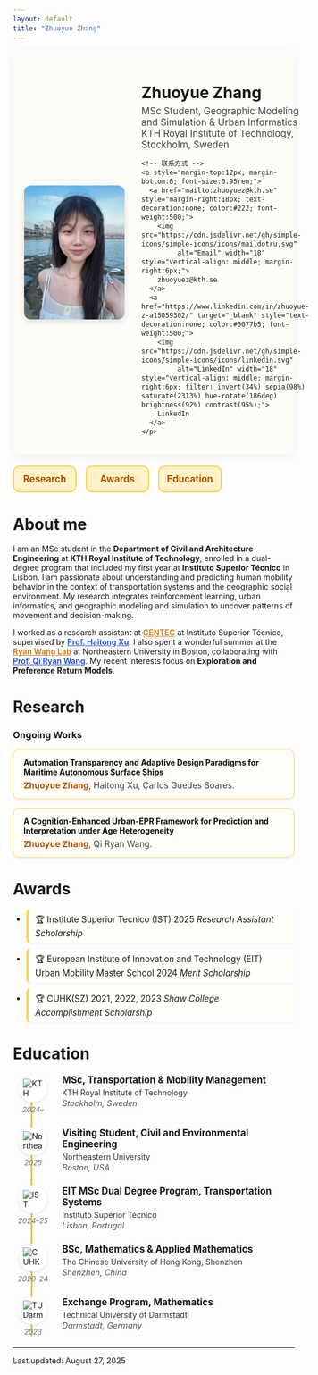 ```yaml
---
layout: default
title: "Zhuoyue Zhang"
---
```


<div style="display:flex; align-items:center; gap:30px; background:#fefcf7; padding:20px; border-radius:12px; box-shadow:0 4px 16px rgba(0,0,0,0.05);">

  <!-- 左边头像 -->
  <img src="/assets/img/IMG_8112.jpeg" alt="Zhuoyue Zhang" width="180" style="border-radius:12px; box-shadow:0 4px 12px rgba(0,0,0,.12);">

  <!-- 右边文字 -->
  <div>
    <h1 style="margin-bottom:6px;">Zhuoyue Zhang</h1>
    <p style="margin:0; font-size:1.05rem; color:#444;">MSc Student, Geographic Modeling and Simulation & Urban Informatics<br>
    KTH Royal Institute of Technology, Stockholm, Sweden</p> 

    <!-- 联系方式 -->
    <p style="margin-top:12px; margin-bottom:0; font-size:0.95rem;">
      <a href="mailto:zhuoyuez@kth.se" style="margin-right:18px; text-decoration:none; color:#222; font-weight:500;">
        <img src="https://cdn.jsdelivr.net/gh/simple-icons/simple-icons/icons/maildotru.svg"
             alt="Email" width="18" style="vertical-align: middle; margin-right:6px;">
        zhuoyuez@kth.se
      </a>
      <a href="https://www.linkedin.com/in/zhuoyue-z-a15059302/" target="_blank" style="text-decoration:none; color:#0077b5; font-weight:500;">
        <img src="https://cdn.jsdelivr.net/gh/simple-icons/simple-icons/icons/linkedin.svg"
             alt="LinkedIn" width="18" style="vertical-align: middle; margin-right:6px; filter: invert(34%) sepia(98%) saturate(2313%) hue-rotate(186deg) brightness(92%) contrast(95%);">
        LinkedIn
      </a>
    </p>
  </div>

</div>

<!-- Nav -->
<style>
  .navbar{
    display:grid;
    grid-template-columns: repeat(4, minmax(0,1fr)); /* 四个按钮均分整行 */
    gap:16px;
    margin:20px 0 28px;
  }
  .navbar a{
    display:block;
    text-align:center;
    padding:14px 0;
    border:2px solid #fcd34d;       /* 金黄描边 */
    border-radius:12px;
    background:#fef3c7;              /* 浅黄底 */
    color:#b45309 !important;        /* 深琥珀字色 */
    text-decoration:none !important; /* 去掉下划线 */
    font-weight:700;
    font-size:1.05rem;
    line-height:1;
    transition:all .2s ease;
  }
  .navbar a:hover{
  background: linear-gradient(90deg, #fcd34d, #fbbf24);
  transform: translateY(-2px);
  box-shadow:0 4px 12px rgba(249,115,22,.25);
}
  /* 小屏自适应：手机上两列 */
  @media (max-width: 640px){
    .navbar{ grid-template-columns: repeat(2, minmax(0,1fr)); }
  }
</style>

<div class="navbar">
  <a href="#research">Research</a>
  <a href="#awards">Awards</a>
  <a href="#education">Education</a>
</div>
<style>
/* Research 卡片 */
.research-list {
  display: grid;
  gap: 16px;
  margin: 12px 0 28px;
}
.research-item {
  background: #fffdf8;
  border: 1px solid #fcd34d;
  border-radius: 10px;
  padding: 14px 18px;
  box-shadow: 0 2px 6px rgba(0,0,0,0.05);
  transition: transform .2s ease, box-shadow .2s ease;
}
.research-item:hover {
  transform: translateY(-3px);
  box-shadow: 0 4px 12px rgba(0,0,0,0.12);
}
.research-title {
  font-weight: 700;
  color: #111;
  margin-bottom: 6px;
}
.research-authors {
  font-size: 0.95rem;
  color: #444;
}
.research-authors strong {
  color: #b45309; /* 深琥珀色，高亮自己名字 */
}

/* Awards 列表 */
.awards-list {
  list-style: none;
  padding-left: 0;
  margin: 12px 0 28px;
}
.awards-list li {
  padding: 8px 12px;
  margin-bottom: 10px;
  border-left: 4px solid #fcd34d;
  background: #fffef9;
  border-radius: 6px;
  font-size: 0.95rem;
  box-shadow: 0 1px 4px rgba(0,0,0,0.05);
}
.awards-list li::before {
  content: "🏆 ";
}
</style>

# About me
I am an MSc student in the **Department of Civil and Architecture Engineering** at **KTH Royal Institute of Technology**, enrolled in a dual-degree program that included my first year at **Instituto Superior Técnico** in Lisbon. I am passionate about understanding and predicting human mobility behavior in the context of transportation systems and the geographic social environment. My research integrates reinforcement learning, urban informatics, and geographic modeling and simulation to uncover patterns of movement and decision-making.  

I worked as a research assistant at <a href="http://www.centec.tecnico.ulisboa.pt/en/index.aspx" target="_blank" style="color:#d97706; font-weight:600;">CENTEC</a> at Instituto Superior Técnico, supervised by <a href="https://scholar.google.com/citations?user=zrsb6awAAAAJ&hl=en" target="_blank" style="color:#1d4ed8; font-weight:600;">Prof. Haitong Xu</a>. I also spent a wonderful summer at the <a href="https://sites.google.com/view/uirlab/home?authuser=0" target="_blank" style="color:#d97706; font-weight:600;">Ryan Wang Lab</a> at Northeastern University in Boston, collaborating with <a href="https://coe.northeastern.edu/people/wang-qi/" target="_blank" style="color:#1d4ed8; font-weight:600;">Prof. Qi Ryan Wang</a>. My recent interests focus on **Exploration and Preference Return Models**.  

# Research

### Ongoing Works
<div class="research-list">
  <div class="research-item">
    <div class="research-title">Automation Transparency and Adaptive Design Paradigms for Maritime Autonomous Surface Ships</div>
    <div class="research-authors"><strong>Zhuoyue Zhang</strong>, Haitong Xu, Carlos Guedes Soares.</div>
  </div>

  <div class="research-item">
    <div class="research-title">A Cognition-Enhanced Urban-EPR Framework for Prediction and Interpretation under Age Heterogeneity</div>
    <div class="research-authors"><strong>Zhuoyue Zhang</strong>, Qi Ryan Wang.</div>
  </div>
</div>

# Awards
<ul class="awards-list">
  <li>Institute Superior Tecnico (IST) 2025 <em>Research Assistant Scholarship</em></li>
  <li>European Institute of Innovation and Technology (EIT) Urban Mobility Master School 2024 <em>Merit Scholarship</em></li>
  <li>CUHK(SZ) 2021, 2022, 2023 <em>Shaw College Accomplishment Scholarship</em></li>
</ul>

# Education

<div class="edu-timeline">
  <div class="edu-item">
    <div class="edu-left">
      <div class="edu-logo">
        <img src="https://cdn.brandfetch.io/idCCf1QEQj/theme/dark/logo.svg?c=1dxbfHSJFAPEGdCLU4o5B" alt="KTH">
      </div>
      <div class="edu-date">2024–</div>
    </div>
    <div class="edu-right">
      <div class="edu-degree">MSc, Transportation &amp; Mobility Management</div>
      <div class="edu-school">KTH Royal Institute of Technology</div>
      <div class="edu-location">Stockholm, Sweden</div>
    </div>
  </div>

  <div class="edu-item">
    <div class="edu-left">
      <div class="edu-logo">
        <img src="https://brand.northeastern.edu/wp-content/uploads/2025/01/seal-black.svg" alt="Northeastern University">
      </div>
      <div class="edu-date">2025</div>
    </div>
    <div class="edu-right">
      <div class="edu-degree">Visiting Student, Civil and Environmental Engineering</div>
      <div class="edu-school">Northeastern University</div>
      <div class="edu-location">Boston, USA</div>
    </div>
  </div>

  <div class="edu-item">
    <div class="edu-left">
      <div class="edu-logo">
        <img src="https://upload.wikimedia.org/wikipedia/commons/thumb/3/34/ULisboa_logo.svg/406px-ULisboa_logo.svg.png" alt="IST">
      </div>
      <div class="edu-date">2024–25</div>
    </div>
    <div class="edu-right">
      <div class="edu-degree">EIT MSc Dual Degree Program, Transportation Systems</div>
      <div class="edu-school">Instituto Superior Técnico</div>
      <div class="edu-location">Lisbon, Portugal</div>
    </div>
  </div>

  <div class="edu-item">
    <div class="edu-left">
      <div class="edu-logo">
        <img src="https://images.seeklogo.com/logo-png/45/2/the-chinese-university-of-hong-kong-logo-png_seeklogo-456292.png" alt="CUHK Shenzhen">
      </div>
      <div class="edu-date">2020–24</div>
    </div>
    <div class="edu-right">
      <div class="edu-degree">BSc, Mathematics &amp; Applied Mathematics</div>
      <div class="edu-school">The Chinese University of Hong Kong, Shenzhen</div>
      <div class="edu-location">Shenzhen, China</div>
    </div>
  </div>

  <div class="edu-item">
    <div class="edu-left">
      <div class="edu-logo">
        <img src="https://upload.wikimedia.org/wikipedia/commons/thumb/2/24/TU_Darmstadt_Logo.svg/1599px-TU_Darmstadt_Logo.svg.png" alt="TU Darmstadt">
      </div>
      <div class="edu-date">2023</div>
    </div>
    <div class="edu-right">
      <div class="edu-degree">Exchange Program, Mathematics</div>
      <div class="edu-school">Technical University of Darmstadt</div>
      <div class="edu-location">Darmstadt, Germany</div>
    </div>
  </div>
</div>

<style>
  /* === Timeline 样式（无绝对定位魔法数） === */
  .edu-timeline{
    --gutter: 72px;           /* 左列宽度 */
    --line-x: 32px;           /* 竖线的 x 位置（与左列居中对齐） */
    margin:20px 0;
    position:relative;
  }
  .edu-timeline::before{
    content:"";
    position:absolute;
    left:var(--line-x);
    top:0;bottom:0;
    width:3px;background:#fbbf24;
  }

  .edu-item{
    display:grid;
    grid-template-columns: var(--gutter) 1fr;
    column-gap:16px;
    padding-bottom:24px;
    position:relative;
  }
  .edu-item:last-child{padding-bottom:0}

  .edu-left{
    display:flex;
    flex-direction:column;
    align-items:center;
    gap:6px;
  }
  .edu-logo{
    width:50px;height:50px;border-radius:50%;
    background:#fff;display:flex;align-items:center;justify-content:center;
    box-shadow:0 2px 6px rgba(0,0,0,.1);
  }
  .edu-logo img{max-width:36px;max-height:36px;object-fit:contain}
  .edu-date{font-size:.8rem;color:#6b7280;font-style:italic}

  .edu-degree{font-weight:700;font-size:1.05rem;margin-bottom:4px}
  .edu-school{color:#333;margin-bottom:2px}
  .edu-location{color:#555;font-size:.9rem;font-style:italic}

  /* 移动端优化 */
  @media (max-width:640px){
    .edu-timeline{--gutter:56px;--line-x:24px}
    .edu-logo{width:44px;height:44px}
    .edu-logo img{max-width:32px;max-height:32px}
  }
</style>



<hr>
<div class="small">Last updated: August 27, 2025</div>
